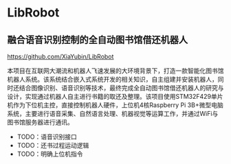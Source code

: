 # LibRobot
## 融合语音识别控制的全自动图书馆借还机器人
https://github.com/XiaYubin/LibRobot

本项目在互联网大潮流和机器人飞速发展的大环境背景下，打造一款智能化图书馆机器人系统。该系统结合嵌入式系统开发的相关知识，自主组建并安装机器人，同时还结合图像识别、语音识别等技术，最终完成全自动图书馆借还机器人的研究与设计，实现通过机器人自主进行书籍的取还及整理。该项目使用STM32F429单片机作为下位机主控，直接控制机器人硬件，上位机4核Raspberry Pi 3B+微型电脑系统，主要进行语音采集、自然语言处理、机器视觉等运算工作，并通过WiFi与图书馆服务器进行通讯。 
- TODO：语音识别接口
- TODO：还书过程运动逻辑
- TODO：明确上位机指令